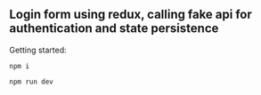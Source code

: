 ## Login form using redux, calling fake api for authentication and state persistence

Getting started:

```npm i```

```npm run dev```
